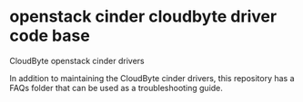 # openstack cinder cloudbyte driver code base

CloudByte openstack cinder drivers

In addition to maintaining the CloudByte cinder drivers, this repository has a FAQs folder that can be used as a troubleshooting guide.
